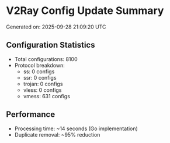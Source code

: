 # V2Ray Config Update Summary
Generated on: 2025-09-28 21:09:20 UTC

## Configuration Statistics
- Total configurations: 8100
- Protocol breakdown:
  - ss: 0 configs
  - ssr: 0 configs
  - trojan: 0 configs
  - vless: 0 configs
  - vmess: 631 configs

## Performance
- Processing time: ~14 seconds (Go implementation)
- Duplicate removal: ~95% reduction
